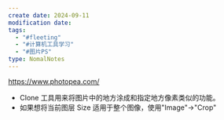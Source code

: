 ```yaml
---
create date: 2024-09-11
modification date: 
tags:
  - "#fleeting"
  - "#计算机工具学习"
  - "#图片PS"
type: NomalNotes
---
```

https://www.photopea.com/
- Clone 工具用来将图片中的地方涂成和指定地方像素类似的功能。
- 如果想将当前图层 Size 适用于整个图像，使用"Image"->"Crop"